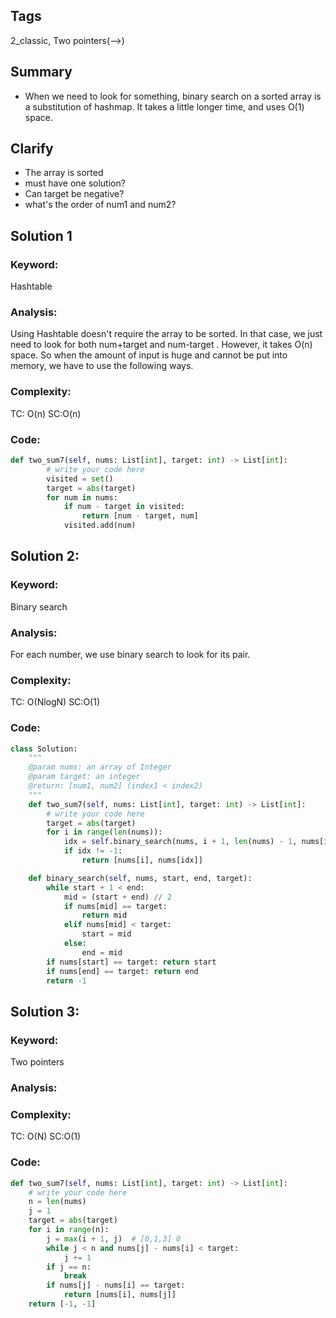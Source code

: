 ## Tags
2_classic, Two pointers(-->)
## Summary
- When we need to look for something, binary search on a sorted array is a substitution of hashmap. It takes a little longer time, and uses O(1) space.

## Clarify
- The array is sorted
- must have one solution?
- Can target be negative?
- what's the order of num1 and num2?

## Solution 1
### Keyword:
Hashtable
### Analysis:
Using Hashtable doesn't require the array to be sorted. In that case, we just need to look for both num+target and num-target . However, it takes O(n) space. So when the amount of input is huge and cannot be put into memory, we have to use the following ways.
### Complexity:
TC: O(n) SC:O(n)
### Code:
```py
def two_sum7(self, nums: List[int], target: int) -> List[int]:
        # write your code here
        visited = set()
        target = abs(target)
        for num in nums:
            if num - target in visited:
                return [num - target, num]
            visited.add(num)
```

## Solution 2:
### Keyword:
Binary search
### Analysis:
For each number, we use binary search to look for its pair.
### Complexity:
TC: O(NlogN) SC:O(1)
### Code:
```py
class Solution:
    """
    @param nums: an array of Integer
    @param target: an integer
    @return: [num1, num2] (index1 < index2)
    """
    def two_sum7(self, nums: List[int], target: int) -> List[int]:
        # write your code here
        target = abs(target)
        for i in range(len(nums)):
            idx = self.binary_search(nums, i + 1, len(nums) - 1, nums[i] + target)
            if idx != -1:
                return [nums[i], nums[idx]]

    def binary_search(self, nums, start, end, target):
        while start + 1 < end:
            mid = (start + end) // 2
            if nums[mid] == target:
                return mid
            elif nums[mid] < target:
                start = mid
            else:
                end = mid
        if nums[start] == target: return start
        if nums[end] == target: return end
        return -1
```

## Solution 3:
### Keyword:
Two pointers
### Analysis:

### Complexity:
TC: O(N) SC:O(1)
### Code:
```py
def two_sum7(self, nums: List[int], target: int) -> List[int]:
    # write your code here
    n = len(nums)
    j = 1
    target = abs(target)
    for i in range(n):
        j = max(i + 1, j)  # [0,1,3] 0 
        while j < n and nums[j] - nums[i] < target:
            j += 1
        if j == n:
            break
        if nums[j] - nums[i] == target:
            return [nums[i], nums[j]]
    return [-1, -1]
```
